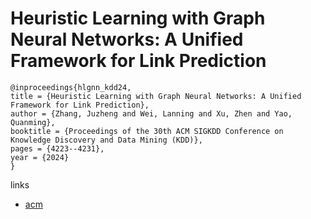 # Heuristic Learning with Graph Neural Networks: A Unified Framework for Link Prediction

```
@inproceedings{hlgnn_kdd24,
title = {Heuristic Learning with Graph Neural Networks: A Unified Framework for Link Prediction},
author = {Zhang, Juzheng and Wei, Lanning and Xu, Zhen and Yao, Quanming},
booktitle = {Proceedings of the 30th ACM SIGKDD Conference on Knowledge Discovery and Data Mining (KDD)},
pages = {4223--4231},
year = {2024}
}
```

links
- [acm](https://dl.acm.org/doi/10.1145/3637528.3671946)
